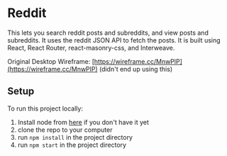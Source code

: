 # Reddit

This lets you search reddit posts and subreddits, and view posts and subreddits. It uses the reddit JSON API to fetch the posts. It is built using React, React Router, react-masonry-css, and Interweave.

Original Desktop Wireframe: [https://wireframe.cc/MnwPlP](https://wireframe.cc/MnwPlP) (didn't end up using this)

## Setup

To run this project locally:

1. Install node from [here](https://nodejs.org/en/download/current/) if you don't have it yet
2. clone the repo to your computer
3. run `npm install` in the project directory
4. run `npm start` in the project directory

